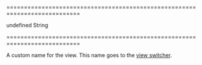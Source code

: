 ===========================================================================
<!--default-->undefined<!--/default-->
<!--type-->String<!--/type-->
===========================================================================

<!--shortDescription-->
A custom name for the view. This name goes to the [view switcher](/Documentation/Guide/Widgets/Scheduler/View_Switcher/).
<!--/shortDescription-->

<!--fullDescription-->

<!--/fullDescription-->